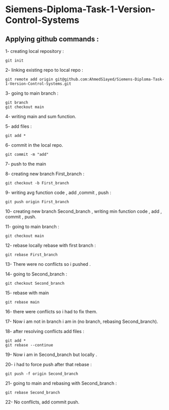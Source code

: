 # Siemens-Diploma-Task-1-Version-Control-Systems
## Applying github commands :

1- creating local repository :
	
	git init

2- linking existing repo to local repo :
	
	git remote add origin git@github.com:AhmedS1ayed/Siemens-Diploma-Task-1-Version-Control-Systems.git

3- going to main branch :

	git branch
	git checkout main 

4- writing main and sum function.

5- add files :
	
	git add *

6- commit in the local repo.

	git commit -m "add"

7- push to the main

8- creating new branch First_branch :

	git checkout -b First_branch

9- writing avg function code , add ,commit , push :

	git push origin First_branch

10- creating new branch Second_branch , writing min function code , add , commit , push.

11- going to main branch :

	git checkout main

12- rebase locally rebase with first branch :

	git rebase First_branch

13- There were no conflicts so i pushed .

14- going to Second_branch :
	
	git checkout Second_branch

15- rebase with main

	git rebase main

16- there were conflicts so i had to fix them.

17- Now i am not in branch i am in (no branch, rebasing Second_branch).

18- after resolving conflicts add files :

	git add *
	git rebase --continue

19- Now i am in Second_branch but locally .

20- i had to force push after that rebase :

	git push -f origin Second_branch		

21- going to main and rebasing with Second_branch :
	
	git rebase Second_branch 

22- No conflicts, add commit push.
